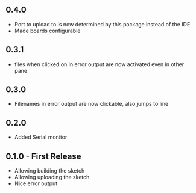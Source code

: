 ## 0.4.0
* Port to upload to is now determined by this package instead of the IDE
* Made boards configurable

## 0.3.1
* files when clicked on in error output are now activated even in other pane

## 0.3.0
* Filenames in error output are now clickable, also jumps to line

## 0.2.0
* Added Serial monitor

## 0.1.0 - First Release
* Allowing building the sketch
* Allowing uploading the sketch
* Nice error output
